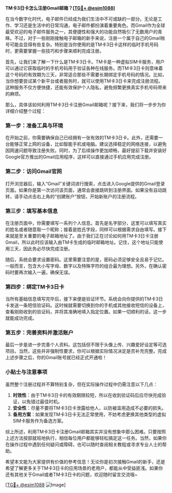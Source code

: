 **TM卡3日卡怎么注册Gmail邮箱？[[TG💪+ @esim1088](https://t.me/s/esim1088)]**

在当今数字化时代，电子邮件已经成为我们生活中不可或缺的一部分。无论是工作、学习还是生活中的日常沟通，电子邮件都扮演着重要角色。而Gmail作为全球最受欢迎的电子邮件服务之一，其便捷性和强大的功能自然吸引了无数用户的青睐。不过，对于一些刚刚接触电子邮箱的新手来说，注册一个属于自己的Gmail账号可能会显得有些复杂。特别是当你使用的是TM卡3日卡这样的临时手机号码时，更需要掌握一些技巧和步骤来顺利完成注册。

首先，让我们来了解一下什么是TM卡3日卡。TM卡是一种虚拟SIM卡服务，用户可以通过它获取临时的手机号码用于验证各种在线服务。而TM卡3日卡则意味着这个号码的有效期为三天，非常适合那些不需要长期绑定手机号码的情况。比如，当你想要尝试某个新平台或者服务时，就可以使用TM卡3日卡来完成注册流程。这种服务不仅方便快捷，还能有效保护个人隐私，避免频繁更换真实手机号码带来的麻烦。

那么，具体该如何利用TM卡3日卡注册Gmail邮箱呢？接下来，我们将一步步为你详细介绍整个过程：

### 第一步：准备工具与环境

在开始之前，你需要确保自己已经拥有一张有效的TM卡3日卡。此外，还需要一台能够正常上网的设备，比如智能手机或电脑。建议选择稳定的网络连接，以避免因网速问题导致注册失败。同时，为了后续操作更加顺畅，最好提前下载并安装好Google官方推出的Gmail应用程序，这样可以直接通过手机应用完成注册。

### 第二步：访问Gmail官网

打开浏览器后，输入“Gmail”关键词进行搜索，点击进入Google提供的Gmail登录页面。如果你是第一次访问该页面，通常会直接跳转到注册界面。如果没有自动跳转，请手动点击右上角的“创建账户”按钮，开始新账户的注册流程。

### 第三步：填写基本信息

在注册页面中，你需要填写一系列个人信息。首先是名字部分，这里可以填写真实的姓名或者随意取一个昵称；接着是姓氏字段，同样可以根据需求自由填写。接下来就是至关重要的电子邮箱地址了。由于我们正在讨论如何用TM卡3日卡注册Gmail，所以此时应该输入由TM卡生成的临时邮箱地址。记住，这个地址只能使用三天，因此务必尽快完成注册。

随后，系统会要求设置密码。这里需要注意的是，密码必须足够安全且易于记忆。一般而言，包含大小写字母、数字以及特殊字符的组合最为理想。另外，在确认密码时要再次输入一遍，确保无误。

### 第四步：绑定TM卡3日卡

当所有基础信息填写完毕后，接下来便是验证环节。系统会向你提供的TM卡3日卡发送一条短信验证码。这时候就需要切换到你的手机或其他接收短信的设备上，查看刚刚收到的验证码，并将其准确地填入指定位置。如果一切顺利的话，这一步就能成功完成。

### 第五步：完善资料并激活账户

最后一步是进一步完善个人资料。这包括但不限于头像上传、兴趣爱好设定等可选项目。当然，这些并非强制性要求，你可以根据实际情况决定是否补充完整。完成上述步骤之后，你的Gmail账号就已经正式开通啦！

### 小贴士与注意事项

虽然整个注册过程并不算特别复杂，但在实际操作过程中仍需注意以下几点：

1. **时效性**：由于TM卡3日卡的有效期限较短，所以在收到验证码后应尽快完成验证，以免错过最佳时机。
2. **安全性**：尽量不要将TM卡3日卡泄露给他人，以防被滥用造成不必要的损失。
3. **备用方案**：如果发现TM卡3日卡无法正常使用，不妨考虑更换其他类型的虚拟SIM卡服务作为备选方案。

综上所述，利用TM卡3日卡注册Gmail邮箱其实并没有想象中那么困难。只要按照上述方法按部就班地执行，相信每位用户都能够轻松搞定这一任务。当然，如果你在操作过程中遇到任何疑问或障碍，也可以随时查阅相关教程或寻求专业人士的帮助。

希望本文能为大家提供有价值的参考信息！无论你是初次接触Gmail的新手，还是希望了解更多关于TM卡3日卡的应用场景的老用户，都能从中受益匪浅。如果你还有其他关于Gmail或者TM卡3日卡的问题，欢迎随时留言交流哦~

[[TG💪+ @esim1088](https://t.me/s/esim1088) ![Image](https://i.postimg.cc/4NQfJmqS/Snipaste-2025-05-13-00-14-12.png)]